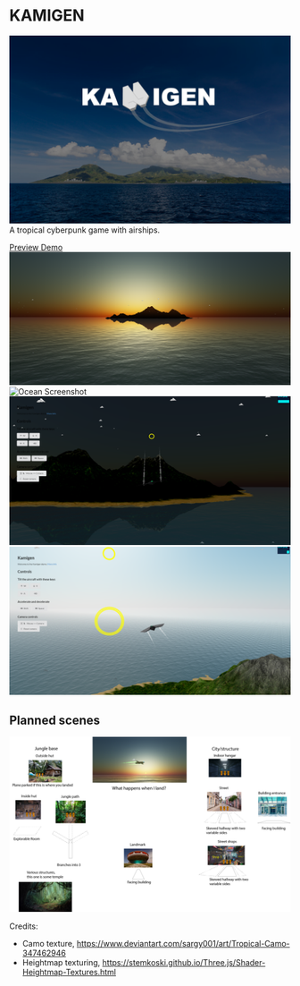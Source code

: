 # KAMIGEN
![Logo](/art/Kamigen%20Logo-01.png)
A tropical cyberpunk game with airships.

[Preview Demo](https://kamigen.com)
![Island Screenshot](/art/Wallpaper.PNG)
![Ocean Screenshot](/art/Screenshot%202019-09-22.PNG)
![Night Screenshot](/art/Screenshot%202019-01-26.PNG)
![Ship Screenshot](/art/Screenshot%202019-01-26-1.PNG)

## Planned scenes
![WIP Concepts for scenes](/art/Scenes.png)

Credits:
- Camo texture, https://www.deviantart.com/sargy001/art/Tropical-Camo-347462946
- Heightmap texturing, https://stemkoski.github.io/Three.js/Shader-Heightmap-Textures.html
